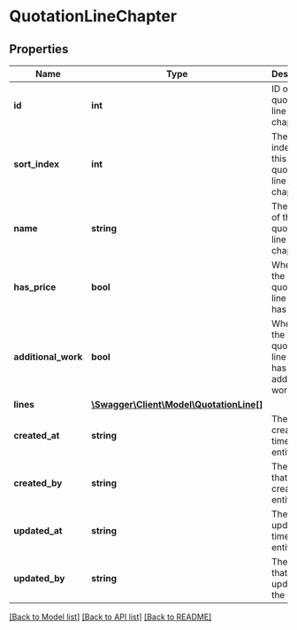 # QuotationLineChapter

## Properties
Name | Type | Description | Notes
------------ | ------------- | ------------- | -------------
**id** | **int** | ID of the quotation line chapter. | [optional] 
**sort_index** | **int** | The sort index of this quotation line chapter. | 
**name** | **string** | The name of this quotation line chapter. | [optional] 
**has_price** | **bool** | Whether the quotation line chapter has a price. | [optional] 
**additional_work** | **bool** | Whether the quotation line chapter has additional work. | [optional] 
**lines** | [**\Swagger\Client\Model\QuotationLine[]**](QuotationLine.md) |  | [optional] 
**created_at** | **string** | The creation time of the entity. | [optional] 
**created_by** | **string** | The user that created the entity. | [optional] 
**updated_at** | **string** | The last updated time of the entity. | [optional] 
**updated_by** | **string** | The user that last updated the entity. | [optional] 

[[Back to Model list]](../README.md#documentation-for-models) [[Back to API list]](../README.md#documentation-for-api-endpoints) [[Back to README]](../README.md)



